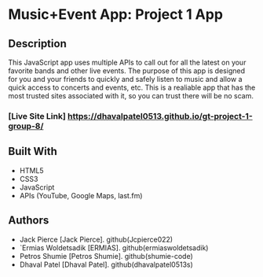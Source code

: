 # Music+Event App: Project 1 App
## Description
This JavaScript app uses multiple APIs to call out for all the latest on your favorite bands and other live events. The purpose of this app is designed for you and your friends to quickly and safely listen to music and allow a quick access to concerts and events, etc. This is a realiable app that has the most trusted sites associated with it, so you can trust there will be no scam.
### [Live Site Link] https://dhavalpatel0513.github.io/gt-project-1-group-8/

## Built With
* HTML5
* CSS3
* JavaScript
* APIs (YouTube, Google Maps, last.fm)
## Authors
*  Jack Pierce [Jack Pierce].       github(Jcpierce022)
* `Ermias Woldetsadik [ERMIAS].     github(ermiaswoldetsadik)
*  Petros Shumie [Petros Shumie].   github(shumie-code)
*  Dhaval Patel [Dhaval Patel].     github(dhavalpatel0513s)